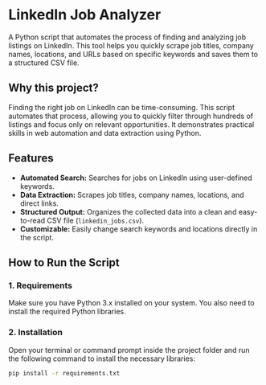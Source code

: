 # LinkedIn Job Analyzer
A Python script that automates the process of finding and analyzing job listings on LinkedIn. This tool helps you quickly scrape job titles, company names, locations, and URLs based on specific keywords and saves them to a structured CSV file.

## Why this project?
Finding the right job on LinkedIn can be time-consuming. This script automates that process, allowing you to quickly filter through hundreds of listings and focus only on relevant opportunities. It demonstrates practical skills in web automation and data extraction using Python.

## Features
- **Automated Search:** Searches for jobs on LinkedIn using user-defined keywords.
- **Data Extraction:** Scrapes job titles, company names, locations, and direct links.
- **Structured Output:** Organizes the collected data into a clean and easy-to-read CSV file (`linkedin_jobs.csv`).
- **Customizable:** Easily change search keywords and locations directly in the script.

## How to Run the Script
### 1. Requirements
Make sure you have Python 3.x installed on your system. You also need to install the required Python libraries.

### 2. Installation
Open your terminal or command prompt inside the project folder and run the following command to install the necessary libraries:
```bash
pip install -r requirements.txt
